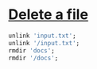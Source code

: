 [1]: https://rosettacode.org/wiki/Delete_a_file

# [Delete a file][1]

```raku
unlink 'input.txt';
unlink '/input.txt';
rmdir 'docs';
rmdir '/docs';
```